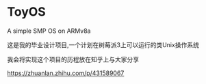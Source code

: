 # ToyOS
A simple SMP OS on ARMv8a

这是我的毕业设计项目,一个计划在树莓派3上可以运行的类Unix操作系统

我会将实现这个项目的历程放在知乎上与大家分享

https://zhuanlan.zhihu.com/p/431589067